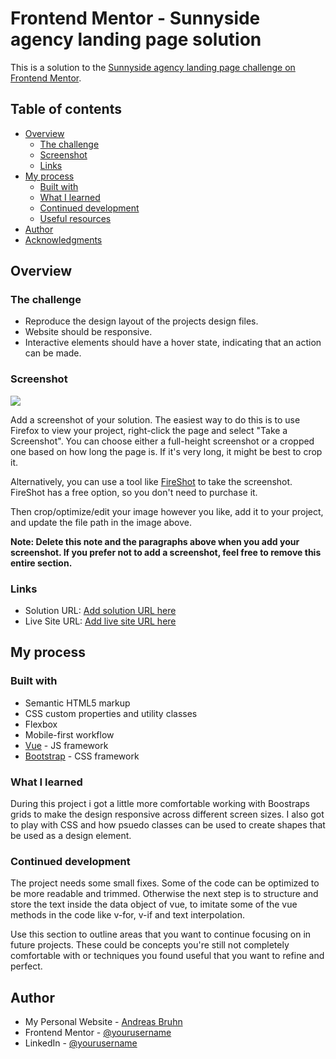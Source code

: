 # Frontend Mentor - Sunnyside agency landing page solution

This is a solution to the [Sunnyside agency landing page challenge on Frontend Mentor](https://www.frontendmentor.io/challenges/sunnyside-agency-landing-page-7yVs3B6ef). 

## Table of contents

- [Overview](#overview)
  - [The challenge](#the-challenge)
  - [Screenshot](#screenshot)
  - [Links](#links)
- [My process](#my-process)
  - [Built with](#built-with)
  - [What I learned](#what-i-learned)
  - [Continued development](#continued-development)
  - [Useful resources](#useful-resources)
- [Author](#author)
- [Acknowledgments](#acknowledgments)


## Overview

### The challenge

- Reproduce the design layout of the projects design files.
- Website should be responsive.
- Interactive elements should have a hover state, indicating that an action can be made.

### Screenshot

![](./screenshot.jpg)

Add a screenshot of your solution. The easiest way to do this is to use Firefox to view your project, right-click the page and select "Take a Screenshot". You can choose either a full-height screenshot or a cropped one based on how long the page is. If it's very long, it might be best to crop it.

Alternatively, you can use a tool like [FireShot](https://getfireshot.com/) to take the screenshot. FireShot has a free option, so you don't need to purchase it.

Then crop/optimize/edit your image however you like, add it to your project, and update the file path in the image above.

**Note: Delete this note and the paragraphs above when you add your screenshot. If you prefer not to add a screenshot, feel free to remove this entire section.**

### Links

- Solution URL: [Add solution URL here](https://your-solution-url.com)
- Live Site URL: [Add live site URL here](https://your-live-site-url.com)

## My process

### Built with

- Semantic HTML5 markup
- CSS custom properties and utility classes
- Flexbox
- Mobile-first workflow
- [Vue](https://vuejs.org/) - JS framework
- [Bootstrap](https://getbootstrap.com/) - CSS framework

### What I learned
During this project i got a little more comfortable working with Boostraps grids to make the design responsive across different screen sizes.
I also got to play with CSS and how psuedo classes can be used to create shapes that be used as a design element.



### Continued development
The project needs some small fixes. Some of the code can be optimized to be more readable and trimmed.
Otherwise the next step is to structure and store the text inside the data object of vue, to imitate some of the vue methods in the code like v-for, v-if and text interpolation.

Use this section to outline areas that you want to continue focusing on in future projects. These could be concepts you're still not completely comfortable with or techniques you found useful that you want to refine and perfect.


## Author

- My Personal Website - [Andreas Bruhn](https://www.andreasbc.dk/)
- Frontend Mentor - [@yourusername](https://www.frontendmentor.io/profile/yourusername)
- LinkedIn - [@yourusername](https://www.twitter.com/yourusername)